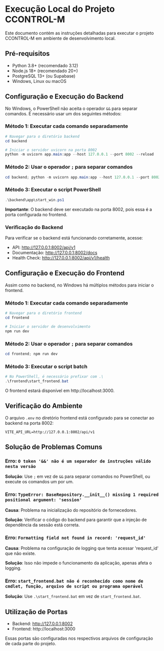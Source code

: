 # Execução Local do Projeto CCONTROL-M

Este documento contém as instruções detalhadas para executar o projeto CCONTROL-M em ambiente de desenvolvimento local.

## Pré-requisitos

- Python 3.8+ (recomendado 3.12)
- Node.js 18+ (recomendado 20+)
- PostgreSQL 13+ (ou Supabase)
- Windows, Linux ou macOS

## Configuração e Execução do Backend

No Windows, o PowerShell não aceita o operador `&&` para separar comandos. É necessário usar um dos seguintes métodos:

### Método 1: Executar cada comando separadamente

```powershell
# Navegar para o diretório backend
cd backend

# Iniciar o servidor uvicorn na porta 8002
python -m uvicorn app.main:app --host 127.0.0.1 --port 8002 --reload
```

### Método 2: Usar o operador `;` para separar comandos

```powershell
cd backend; python -m uvicorn app.main:app --host 127.0.0.1 --port 8002 --reload
```

### Método 3: Executar o script PowerShell

```powershell
.\backend\app\start_win.ps1
```

**Importante**: O backend deve ser executado na porta 8002, pois essa é a porta configurada no frontend.

### Verificação do Backend

Para verificar se o backend está funcionando corretamente, acesse:

- API: http://127.0.0.1:8002/api/v1
- Documentação: http://127.0.0.1:8002/docs
- Health Check: http://127.0.0.1:8002/api/v1/health

## Configuração e Execução do Frontend

Assim como no backend, no Windows há múltiplos métodos para iniciar o frontend.

### Método 1: Executar cada comando separadamente

```powershell
# Navegar para o diretório frontend
cd frontend

# Iniciar o servidor de desenvolvimento
npm run dev
```

### Método 2: Usar o operador `;` para separar comandos

```powershell
cd frontend; npm run dev
```

### Método 3: Executar o script batch

```powershell
# No PowerShell, é necessário prefixar com .\
.\frontend\start_frontend.bat
```

O frontend estará disponível em http://localhost:3000.

## Verificação do Ambiente

O arquivo `.env` no diretório frontend está configurado para se conectar ao backend na porta 8002:

```
VITE_API_URL=http://127.0.0.1:8002/api/v1
```

## Solução de Problemas Comuns

### Erro: `O token '&&' não é um separador de instruções válido nesta versão`

**Solução**: Use `;` em vez de `&&` para separar comandos no PowerShell, ou execute os comandos um por um.

### Erro: `TypeError: BaseRepository.__init__() missing 1 required positional argument: 'session'`

**Causa**: Problema na inicialização do repositório de fornecedores.

**Solução**: Verificar o código do backend para garantir que a injeção de dependência da sessão está correta.

### Erro: `Formatting field not found in record: 'request_id'`

**Causa**: Problema na configuração de logging que tenta acessar 'request_id' que não existe.

**Solução**: Isso não impede o funcionamento da aplicação, apenas afeta o logging.

### Erro: `start_frontend.bat não é reconhecido como nome de cmdlet, função, arquivo de script ou programa operável`

**Solução**: Use `.\start_frontend.bat` em vez de `start_frontend.bat`.

## Utilização de Portas

- Backend: http://127.0.0.1:8002
- Frontend: http://localhost:3000

Essas portas são configuradas nos respectivos arquivos de configuração de cada parte do projeto. 